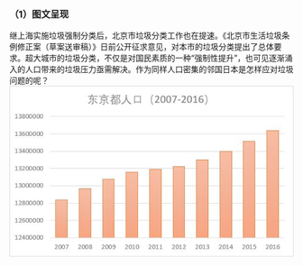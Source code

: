 ### （1）图文呈现
继上海实施垃圾强制分类后，北京市垃圾分类工作也在提速。《北京市生活垃圾条例修正案（草案送审稿）》日前公开征求意见，对本市的垃圾分类提出了总体要求。超大城市的垃圾分类，不仅是对国民素质的一种“强制性提升”，也可见逐渐涌入的人口带来的垃圾压力亟需解决。作为同样人口密集的邻国日本是怎样应对垃圾问题的呢？
![1](https://github.com/Ji9812/keshihua/blob/master/%E4%B8%9C%E4%BA%AC%E9%83%BD%E4%BA%BA%E5%8F%A3.jpg)
